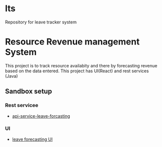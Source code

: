 # lts
Repository for leave tracker system
# Resource Revenue management System 

This project is to track resource availabity and there by forecasting revenue based on the data entered. 
This project has UI(React) and rest services (Java)

## Sandbox setup
### Rest servicee
- [api-service-leave-forcasting](./api-service-leave-forcasting/README.md)

### UI

- [leave forecasting UI](./leave-forcasting/README.md)

